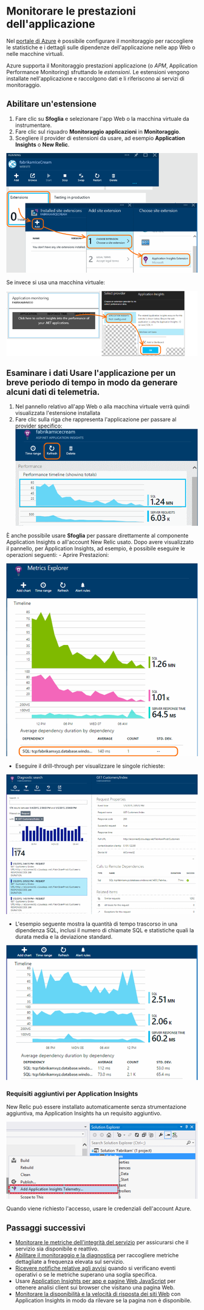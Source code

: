 <properties
   pageTitle="Monitor application performance"
   description="Chart load and response time, dependency information and set alerts on performance." 
   services="azure-portal" documentationCenter="na" authors="alancameronwills" manager="keboyd"/> 

<tags
   ms.service="azure-portal"
   ms.workload="na"
   ms.tgt_pltfrm="na"
   ms.devlang="na"
   ms.topic="article"
   ms.date="04/28/2015"
   ms.author="awills"/>

# Monitorare le prestazioni dell'applicazione 

Nel [portale di Azure](http://portal.azure.com) è possibile configurare il monitoraggio per raccogliere le statistiche e i dettagli sulle dipendenze dell'applicazione nelle app Web o nelle macchine virtuali. 

Azure supporta il Monitoraggio prestazioni applicazione (o *APM*, Application Performance Monitoring) sfruttando le *estensioni*. Le estensioni vengono installate nell'applicazione e raccolgono dati e li riferiscono ai servizi di monitoraggio. 

## Abilitare un'estensione 

1. Fare clic su **Sfoglia** e selezionare l'app Web o la macchina virtuale da instrumentare. 
2. Fare clic sul riquadro **Monitoraggio applicazioni** in **Monitoraggio**. 
3. Scegliere il provider di estensioni da usare, ad esempio **Application Insights** o **New Relic**. 

![APM app Web](./media/insights-perf-analytics/05-extend.png) 

Se invece si usa una macchina virtuale: 

![Macchina virtuale](./media/insights-perf-analytics/10-vm1.png) 

## Esaminare i dati Usare l'applicazione per un breve periodo di tempo in modo da generare alcuni dati di telemetria. 

1. Nel pannello relativo all'app Web o alla macchina virtuale verrà quindi visualizzata l'estensione installata
2. Fare clic sulla riga che rappresenta l'applicazione per passare al provider specifico: 
![Fare clic su Aggiorna](./media/insights-perf-analytics/06-overview.png) 

È anche possibile usare **Sfoglia** per passare direttamente al componente Application Insights o all'account New Relic usato. Dopo avere visualizzato il pannello, per Application Insights, ad esempio, è possibile eseguire le operazioni seguenti: - Aprire Prestazioni: 

![Nel pannello di panoramica per Application Insights, fare clic sul riquadro Prestazioni](./media/insights-perf-analytics/07-dependency.png) 
- Eseguire il drill-through per visualizzare le singole richieste: 

![Nella griglia fare clic su una dipendenza per visualizzare le richieste correlate.](./media/insights-perf-analytics/08-requests.png) 
- L'esempio seguente mostra la quantità di tempo trascorso in una dipendenza SQL, inclusi il numero di chiamate SQL e statistiche quali la durata media e la deviazione standard. 

![](./media/insights-perf-analytics/01-example.png) 

### Requisiti aggiuntivi per Application Insights 
New Relic può essere installato automaticamente senza strumentazione aggiuntiva, ma Application Insights ha un requisito aggiuntivo. 

![Nella finestra di dialogo Nuovo progetto selezionare Aggiungi Application Insights](./media/insights-perf-analytics/03-add.png) 

Quando viene richiesto l'accesso, usare le credenziali dell'account Azure. 

## Passaggi successivi 
* [Monitorare le metriche dell'integrità del servizio](insights-how-to-customize-monitoring.md) per assicurarsi che il servizio sia disponibile e reattivo. 
* [Abilitare il monitoraggio e la diagnostica](insights-how-to-use-diagnostics.md) per raccogliere metriche dettagliate a frequenza elevata sul servizio. 
* [Ricevere notifiche relative agli avvisi](insights-receive-alert-notifications.md) quando si verificano eventi operativi o se le metriche superano una soglia specifica. 
* Usare [Application Insights per app e pagine Web JavaScript](application-insights/app-insights-web-track-usage.md) per ottenere analisi client sui browser che visitano una pagina Web. 
* [Monitorare la disponibilità e la velocità di risposta dei siti Web](application-insights/app-insights-monitor-web-app-availability.md) con Application Insights in modo da rilevare se la pagina non è disponibile.


<!--HONumber=54-->